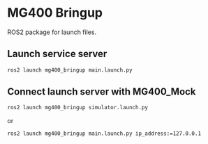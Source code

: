 # MG400 Bringup
ROS2 package for launch files.

## Launch service server
```bash
ros2 launch mg400_bringup main.launch.py
```

## Connect launch server with MG400_Mock

```bash
ros2 launch mg400_bringup simulator.launch.py
```

or


```bash
ros2 launch mg400_bringup main.launch.py ip_address:=127.0.0.1
```
